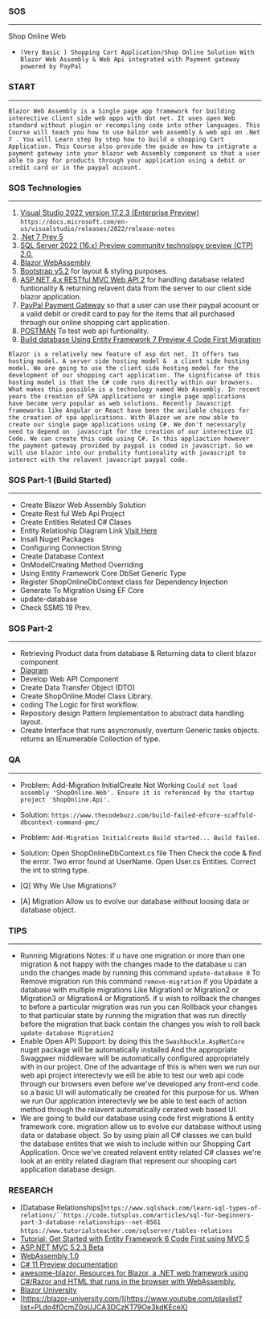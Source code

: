 ### SOS
---
Shop Online Web
- `(Very Basic ) Shopping Cart Application/Shop Online Solution With Blazor Web Assembly & Web Api integrated with Payment gateway powered by PayPal `


### START
---
`Blazor Web Assembly is a Single page app framework for building interective client side web apps with dot net. It uses open Web standard without plugin or recompiling code into other languages. This Course will teach you how to use balzor web assembly & web api on .Net 7 . You will Learn step by step how to build a shopping Cart Application. This Course also provide the guide on how to intigrate a payment gateway into your blazor web Assembly component so that a user able to pay for products through your application using a debit or credit card or in the paypal account.`

### SOS Technologies
---
1. [Visual Studio 2022 version 17.2.3 (Enterprise Preview)](https://visualstudio.microsoft.com/vs/preview/) `https://docs.microsoft.com/en-us/visualstudio/releases/2022/release-notes`
2. [.Net 7 Prev 5](https://devblogs.microsoft.com/dotnet/dotnet-7-generic-math/)
3. [SQL Server 2022 (16.x) Preview community technology preview (CTP) 2.0.](https://docs.microsoft.com/en-us/sql/sql-server/what-s-new-in-sql-server-2022?view=sql-server-ver16)
4. [Blazor WebAssembly](https://docs.microsoft.com/en-us/aspnet/core/blazor/?view=aspnetcore-6.0)
5. [Bootstrap v5.2](https://getbootstrap.com/) for layout & styling purposes.
6. [ASP.NET 4.x RESTful MVC Web API 2](https://docs.microsoft.com/en-us/aspnet/web-api/) for handling database related funtionality & returning relavent data from the server to our client side blazor application.
7. [PayPal Payment Gateway](https://developer.paypal.com/api/nvp-soap/payflow/payflow-gateway/) so that a user can use their paypal acoount or a valid debit or credit card to pay for the items that all purchased through our online shopping cart application.
8. [POSTMAN](https://www.postman.com/) To test web api funtionality.
9. [Build database Using Entity Framework 7 Preview 4 Code First Migration](https://docs.microsoft.com/en-us/aspnet/entity-framework)

`Blazor is a relatively new feature of asp dot net. It offers two hosting model. A server side hosting model &  a client side hosting model. We are going to use the client side hosting model for the development of our shopping cart application. The significanse of this hosting model is that the C# code runs directly within our browsers. What makes this possible is a technology named Web Assembly. In recent years the creation of SPA applications or single page applications have become very popular as web solutions. Recently Javascript frameworks like Angular or React have been the avilable choices for the creation of spa applications. With Blazor we are now able to create our single page applications using C#. We don't necessaryly need to depend on  javascript for the creation of our interective UI Code.
We can create this code using C#. In this appliaction however the payment gateway provided by paypal is coded in javascript. So we will use blazor into our probality funtionality with javascript to interect with the relavent javascript paypal code.`

### SOS Part-1 (Build Started)
---

-  Create Blazor Web Assembly Solution
-  Create Rest ful Web Api Project
-  Create Entities Related C# Clases
-  Entity Relatioship Diagram Link [Visit Here](https://lucid.app/lucidchart/969fa12e-1cb2-49bf-9e2d-3a89accc11ab/edit?viewport_loc=-65%2C-11%2C1707%2C872%2C0_0&invitationId=inv_534ffb26-27c6-4037-99ad-da8d6e9f0aa2#)
-  Insall Nuget Packages
-  Configuring Connection String
-  Create Database Context
-  OnModelCreating Method Overriding
-  Using Entity Framework Core DbSet Generic Type 
-  Register ShopOnlineDbContext class for Dependency Injection
-  Generate To Migration Using EF Core
-  update-database
-  Check SSMS 19 Prev.

### SOS Part-2
---
- Retrieving Product data from database & Returning data to client blazor component
- [Diagram](https://lucid.app/lucidchart/4715f825-77f7-4867-bf6d-0b9c9961cf0f/edit?viewport_loc=-10%2C-11%2C1707%2C872%2C0_0&invitationId=inv_02814206-a40a-4c94-9087-ab773e457b69#) 
- Develop Web API Component
- Create Data Transfer Object (DTO)
- Create ShopOnline.Model Class Library.
- coding The Logic for first workflow.
- Repository design Pattern Implementation to abstract data handling layout.
- Create Interface that runs asyncronusly, overturn Generic tasks objects. returns an IEnumerable Collection of type.



### QA
---
- Problem: Add-Migration InitialCreate Not Working `Could not load assembly 'ShopOnline.Web'. Ensure it is referenced by the startup project 'ShopOnline.Api'.`
- Solution: `https://www.thecodebuzz.com/build-failed-efcore-scaffold-dbcontext-command-pmc/`

- Problem: `Add-Migration InitialCreate
Build started...
Build failed.`
- Solution: Open ShopOnlineDbContext.cs file Then Check the code & find the error. Two error found at UserName. Open User.cs Entities. Correct the int to string type.

- [Q]  Why We Use Migrations?
- [A]  Migration Allow us to evolve our database without loosing data or database object.

### TIPS
---
- Running Migrations Notes: if u have one migration or more than one migration & not happy with the changes made to the database u can undo the changes made by running this command `update-database 0` To Remove migration run this command `remove-migration` if you Upadate a database with multiple migrations Like Migration1 or Migration2 or Migration3 or Migration4 or Migration5. if u wish to rollback the changes to before a particular migration was run you can Rollback your changes to that particular state by running the migration that was run directly before the migration that back contain the changes you wish to roll back `update-database Migration2`
- Enable Open API Support: by doing this the `Swashbuckle.AspNetCore` nuget package will be automatically installed And the appropriate Swaggwer middleware will be automatically configured appropriately with in our project. One of the advantage of this is when wen we run our web api project interectevly we eill be able to test our web api code through our browsers even before we've developed any front-end code. so a basic UI will automatically be created for this purpose for us. When we run Our application interectevly we be able to test each of action method through the relavent automatically cerated web based UI.  
- We are going to build our database using code first migrations & entity framework core. migration allow us to evolve our database without using data or database object. So by using plain all C# classes we can build the database entites that we wish to include within our Shopping Cart Application. Once we've created relavent entity related C# classes we're look at an entity related diagram that represent our shooping cart application database design. 

### RESEARCH 
- [Database Relationships]`https://www.sqlshack.com/learn-sql-types-of-relations/``https://code.tutsplus.com/articles/sql-for-beginners-part-3-database-relationships--net-8561` `https://www.tutorialsteacher.com/sqlserver/tables-relations`
- [Tutorial: Get Started with Entity Framework 6 Code First using MVC 5](https://docs.microsoft.com/en-us/aspnet/mvc/overview/getting-started/getting-started-with-ef-using-mvc/creating-an-entity-framework-data-model-for-an-asp-net-mvc-application)
- [ ASP.NET MVC 5.2.3 Beta](https://docs.microsoft.com/en-us/aspnet/mvc/)
- [WebAssembly 1.0 ](https://webassembly.org/)
- [C# 11 Preview documentation](https://docs.microsoft.com/en-us/dotnet/csharp/)
- [awesome-blazor, Resources for Blazor, a .NET web framework using C#/Razor and HTML that runs in the browser with WebAssembly.](https://github.com/AdrienTorris/awesome-blazor)
- [Blazor University](https://blazor-university.com/)
- [https://blazor-university.com/](https://www.youtube.com/playlist?list=PLdo4fOcmZ0oUJCA3DCzKT79Oe3kdKEceX)
